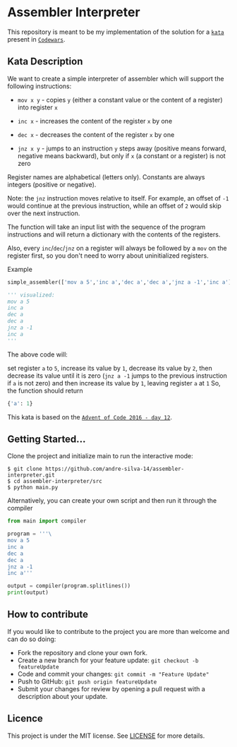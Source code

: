 # Assembler Interpreter

This repository is meant to be my implementation of the solution for a [`kata`](https://www.codewars.com/kata/58e24788e24ddee28e000053) present in [`Codewars`](https://www.codewars.com/).


## Kata Description

We want to create a simple interpreter of assembler which will support the following instructions:

- `mov x y` - copies `y` (either a constant value or the content of a register) into register `x`

- `inc x` - increases the content of the register `x` by one

- `dec x` - decreases the content of the register `x` by one

- `jnz x y` - jumps to an instruction `y` steps away (positive means forward, negative means backward), but only if `x` (a constant or a register) is not zero

Register names are alphabetical (letters only). Constants are always integers (positive or negative).

Note: the `jnz` instruction moves relative to itself. For example, an offset of `-1` would continue at the previous instruction, while an offset of `2` would skip over the next instruction.

The function will take an input list with the sequence of the program instructions and will return a dictionary with the contents of the registers.

Also, every `inc`/`dec`/`jnz` on a register will always be followed by a `mov` on the register first, so you don't need to worry about uninitialized registers.

Example
```python
simple_assembler(['mov a 5','inc a','dec a','dec a','jnz a -1','inc a'])

''' visualized:
mov a 5
inc a
dec a
dec a
jnz a -1
inc a
'''
```
The above code will:

set register `a` to `5`,
increase its value by `1`,
decrease its value by `2`,
then decrease its value until it is zero (`jnz a -1` jumps to the previous instruction if `a` is not zero)
and then increase its value by `1`, leaving register `a` at `1`
So, the function should return

```python
{'a': 1}
```
This kata is based on the [`Advent of Code 2016 - day 12`](https://adventofcode.com/2016/day/12).


## Getting Started...

Clone the project and initialize main to run the interactive mode:

    $ git clone https://github.com/andre-silva-14/assembler-interpreter.git
    $ cd assembler-interpreter/src
    $ python main.py

Alternatively, you can create your own script and then run it through the compiler

```python
from main import compiler

program = '''\
mov a 5
inc a
dec a
dec a
jnz a -1
inc a'''

output = compiler(program.splitlines())
print(output)
```

## How to contribute

If you would like to contribute to the project you are more than welcome and can do so doing:

- Fork the repository and clone your own fork.
- Create a new branch for your feature update: 
 `git checkout -b featureUpdate`
- Code and commit your changes: `git commit -m "Feature Update"`
- Push to GitHub: `git push origin featureUpdate`
- Submit your changes for review by opening a pull request with a description about your update.

## Licence

This project is under the MIT license. See [LICENSE](LICENSE) for more details.